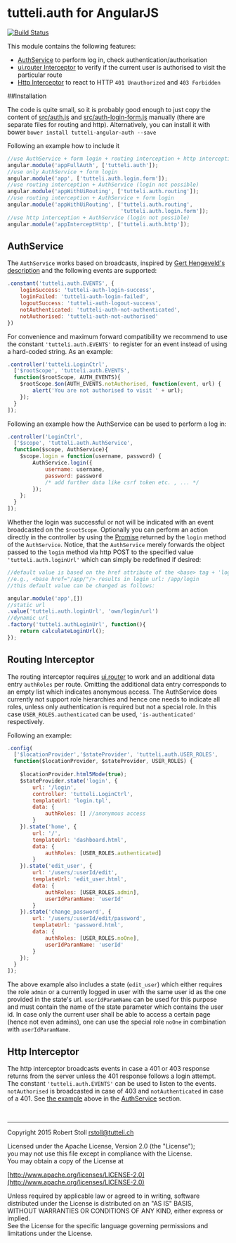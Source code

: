 # tutteli.auth for AngularJS

[![Build Status](https://travis-ci.org/robstoll/angular-auth.svg?branch=master)](https://travis-ci.org/robstoll/angular-auth)

This module contains the following features:

- [AuthService](#authservice) to perform log in, check authentication/authorisation
- [ui.router Interceptor](#routing-interceptor) to verify if the current user is authorised to visit the particular route
- [Http Interceptor](#http-interceptor) to react to HTTP `401 Unauthorized` and `403 Forbidden`


##Installation

The code is quite small, so it is probably good enough to just copy the content of [src/auth.js](https://github.com/robstoll/angular-auth/blob/master/src/auth.js) and [src/auth-login-form.js](https://github.com/robstoll/angular-auth/blob/master/src/auth-login-form.js) manually (there are separate files for routing and http). Alternatively, you can install it with bower 
`bower install tutteli-angular-auth --save`

Following an example how to include it 

```javascript
//use AuthService + form login + routing interception + http interception
angular.module('appFullAuth', ['tutteli.auth']); 
//use only AuthService + form login 
angular.module('app', ['tutteli.auth.login.form']); 
//use routing interception + AuthService (login not possible)
angular.module('appWithUiRouting', ['tutteli.auth.routing']); 
//use routing interception + AuthService + form login
angular.module('appWithUiRouting', ['tutteli.auth.routing', 
                                    'tutteli.auth.login.form']); 
//use http interception + AuthService (login not possible)
angular.module('appInterceptHttp', ['tutteli.auth.http']); 

```

## AuthService

The `AuthService` works based on broadcasts, inspired by [Gert Hengeveld's description](https://medium.com/opinionated-angularjs/techniques-for-authentication-in-angularjs-applications-7bbf0346acec) and the following events are supported:

```javascript
.constant('tutteli.auth.EVENTS', {
    loginSuccess: 'tutteli-auth-login-success',
    loginFailed: 'tutteli-auth-login-failed',
    logoutSuccess: 'tutteli-auth-logout-success',
    notAuthenticated: 'tutteli-auth-not-authenticated',
    notAuthorised: 'tutteli-auth-not-authorised'
})
```

<a name="listening-example"></a>For convenience and maximum forward compatibility we recommend to use the constant `'tutteli.auth.EVENTS'` to register for an event instead of using a hard-coded string. As an example:

```javascript
.controller('tutteli.LoginCtrl', 
  ['$rootScope', 'tutteli.auth.EVENTS', 
  function($rootScope, AUTH_EVENTS){
    $rootScope.$on(AUTH_EVENTS.notAuthorised, function(event, url) {
        alert('You are not authorised to visit ' + url);
    });  
  }
]);
```

Following an example how the AuthService can be used to perform a log in:

```javascript
.controller('LoginCtrl', 
  ['$scope', 'tutteli.auth.AuthService', 
  function($scope, AuthService){
    $scope.login = function(username, password) {
        AuthService.login({
            username: username, 
            password: password 
            /* add further data like csrf token etc. , ... */
        });
    };
  }
]);
```

Whether the login was successful or not will be indicated with an event broadcasted on the `$rootScope`. Optionally you can perform an action directly in the controller by using the [Promise](https://docs.angularjs.org/api/ng/service/$q#the-promise-api) returned by the `login` method of the `AuthService`. Notice, that the `AuthService` merely forwards the object passed to the `login` method via http POST to the specified value `'tutteli.auth.loginUrl'` which can simply be redefined if desired:

```javascript
//default value is based on the href attribute of the <base> tag + 'login'
//e.g., <base href="/app/"/> results in login url: /app/login
//this default value can be changed as follows:

angular.module('app',[])
//static url
.value('tutteli.auth.loginUrl', 'own/login/url')
//dynamic url
.factory('tutteli.authLoginUrl', function(){
    return calculateLoginUrl();
});
```


## Routing Interceptor

The routing interceptor requires [ui.router](https://github.com/angular-ui/ui-router) to work and an additional data entry `authRoles` per route. Omitting the additional data entry corresponds to an empty list which indicates anonymous access. The AuthService does currently not support role hierarchies and hence one needs to indicate all roles, unless only authentication is required but not a special role. In this case `USER_ROLES.authenticated` can be used, `'is-authenticated'` respectively.

Following an example:

```javascript
.config(
  ['$locationProvider','$stateProvider', 'tutteli.auth.USER_ROLES',
  function($locationProvider, $stateProvider, USER_ROLES) {
      
    $locationProvider.html5Mode(true);
    $stateProvider.state('login', {
        url: '/login',
        controller: 'tutteli.LoginCtrl',
        templateUrl: 'login.tpl',
        data: {
            authRoles: [] //anonymous access
        }
    }).state('home', {
        url: '/',
        templateUrl: 'dashboard.html',
        data: {
            authRoles: [USER_ROLES.authenticated]
        }
    }).state('edit_user', {
        url: '/users/:userId/edit',
        templateUrl: 'edit_user.html',
        data: {
            authRoles: [USER_ROLES.admin],
            userIdParamName: 'userId'
        }
    }).state('change_password', {
        url: '/users/:userId/edit/password',
        templateUrl: 'password.html',
        data: {
            authRoles: [USER_ROLES.noOne],
            userIdParamName: 'userId'
        }
    });
  }
]);
```

The above example also includes a state (`edit_user`) which either requires the role `admin` or a currently logged in user with the same user id as the one provided in the state's url. `userIdParamName` can be used for this purpose and must contain the name of the state parameter which contains the user id. In case only the current user shall be able to access a certain page (hence not even admins), one can use the special role `noOne` in combination with `userIdParamName`.


## Http Interceptor

The http interceptor broadcasts events in case a 401 or 403 response returns from the server unless the 401 response follows a login attempt. The constant `'tutteli.auth.EVENTS'` can be used to listen to the events. `notAuthorised` is broadcasted in case of 403 and `notAuthenticated` in case of a 401. See [the example](#listening-example) above in the [AuthService](#authservice) section.

<br/>

---

Copyright 2015 Robert Stoll <rstoll@tutteli.ch>

Licensed under the Apache License, Version 2.0 (the "License");  
you may not use this file except in compliance with the License.  
You may obtain a copy of the License at  

[http://www.apache.org/licenses/LICENSE-2.0](http://www.apache.org/licenses/LICENSE-2.0)

Unless required by applicable law or agreed to in writing, software  
distributed under the License is distributed on an "AS IS" BASIS,  
WITHOUT WARRANTIES OR CONDITIONS OF ANY KIND, either express or implied.  
See the License for the specific language governing permissions and  
limitations under the License.
